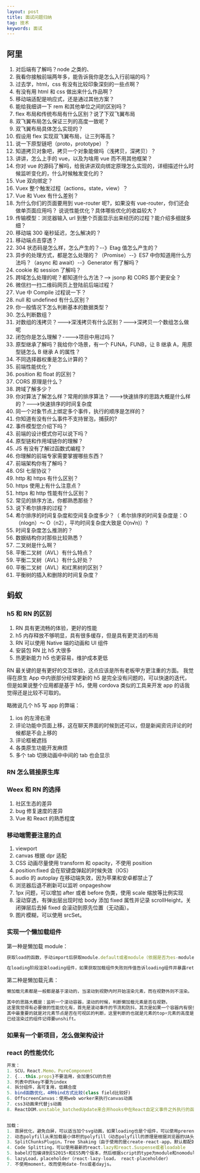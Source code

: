```yaml
---
layout: post
title: 面试问题归纳
tag: 技术
keywords: 面试
---
```


## 阿里

1. 对后端有了解吗？node 之类的、
2. 我看你接触前端两年多，能告诉我你是怎么入行前端的吗？
3. 过去学，html，css 有没有比较印象深刻的一些点啊？
4. 有没有用 html 和 css 做出来什么作品啊？
5. 移动端适配是响应式，还是通过其他方案？
6. 能给我细讲一下 rem 和其他单位之间的区别吗？
7. flex 布局和传统布局有什么区别？说了下双飞翼布局
8. 双飞翼布局怎么保证三列的高度一致呢？
9. 双飞翼布局具体怎么实现的？
10. 假设用 flex 实现双飞翼布局，让三列等高？
11. 说一下原型链吧（proto，prototype）？
12. 知道拷贝对象吧，拷贝一个对象能做吗（浅拷贝，深拷贝）？
13. 讲讲，怎么上手的 vue，以及为啥用 vue 而不用其他框架？
14. 你对 vue 的源码了解吗，给我讲讲双向绑定原理怎么实现的，详细描述什么时候监听变化的，什么时候触发变化的？
15. Vue 双向绑定？
16. Vuex 整个触发过程（actions，state，view）？
17. Vue 和 Vuex 有什么差别？
18. 为什么你们的页面要用到 vue-router 呢?，如果没有 vue-router，你们还会做单页面应用吗？
    说说性能优化？具体哪些优化的收益较大？
19. 传输模型：浏览器输入 url 到整个页面显示出来经历的过程？能介绍多细就多细？
20. 移动端 300 毫秒延迟，怎么解决的？
21. 移动端点击穿透？
22. 304 状态码是怎么样，怎么产生的？--》Etag 值怎么产生的？
23. 异步的处理方式，都是怎么处理的？（Promise）--》ES7 中你知道用什么方法吗？（async 和 await）--》Generator 有了解吗？
24. cookie 和 session 了解吗？
25. 跨域怎么处理的呢？都知道什么方法？--> jsonp 和 CORS 那个更安全？
26. 微信扫一扫二维码网页上登陆前后端过程？
27. Vue 中 Compile 过程说一下？
28. null 和 undefined 有什么区别？
29. 你一般情况下怎么判断基本的数据类型？
30. 怎么判断数组？
31. 对数组的浅拷贝？--->深浅拷贝有什么区别？--->深拷贝一个数组怎么做呢
32. 闭包你是怎么理解？---->项目中用过吗？
33. 原型继承了解吗？我给你个场景，有一个 FUNA，FUNB，让 B 继承 A，用原型链怎么 B 继承 A 的属性？
34. 不同选择器权重是怎么计算的？
35. 前端性能优化？
36. position 和 float 的区别？
37. CORS 原理是什么？
38. 跨域了解多少？
39. 你对算法了解怎么样？常用的排序算法？--->快速排序的思路大概是什么样的？--->快速排序的时间复杂度
40. 同一个对象节点上绑定多个事件，执行的顺序是怎样的？
41. 你知道有没有什么事件不支持冒泡，捕获的?
42. 事件模型您介绍下吗？
43. 前端的设计模式你可以说下吗？
44. 原型链和作用域链你的理解？
45. JS 有没有了解过函数式编程？
46. 你理解的前端专家需要掌握哪些东西？
47. 前端架构你有了解吗？
48. OSI 七层协议？
49. http 和 https 有什么区别？
50. https 使用上有什么注意点？
51. https 和 http 性能有什么区别？
52. 常见的排序方法，你都熟悉那些？
53. 说下希尔排序的过程？
54. 希尔排序的时间复杂度和空间复杂度多少？（ 希尔排序的时间复杂度是：O（nlogn）～ O（n2），平均时间复杂度大致是 O(n√n)）?
55. 时间复杂度怎么推测的？
56. 数据结构你对那些比较熟悉？
57. 二叉树是什么啊？
58. 平衡二叉树（AVL）有什么特点？
59. 平衡二叉树（AVL）有什么好处？
60. 平衡二叉树（AVL）和红黑树的区别？
61. 平衡树的插入和删除的时间复杂度？

## 蚂蚁

### h5 和 RN 的区别

1. RN 具有更流畅的体验，更好的性能
2. h5 内存释放不够明显，具有很多缓存，但是具有更灵活的布局
3. RN 可以使用 Native 端的动画和 UI 组件
4. 安装包 RN 比 h5 大很多
5. 热更新能力 h5 也更容易，维护成本更低

RN 最关键的是有更好的交互体验，这点应该是所有老板甲方更注重的方面。
我觉得在原生 App 中内嵌部分经常更新的 h5 是完全没有问题的，可以快速的迭代，但是如果说整个应用都是基于 h5，使用 cordova 类似的工具来开发 app 的话我觉得还是比较不可取的。

略微说几个 h5 写 app 的弊端：

1. ios 的左滑右滑
2. 评论功能中页面上移，这在聊天界面的时候到还可以，但是新闻资讯评论的时候都是不会上移的
3. 评论框被遮挡
4. 各类原生功能开发麻烦
5. 多个 tab 切换动画中中间的 tab 也会显示

### RN 怎么链接原生库

### Weex 和 RN 的选择

1. 社区生态的差异
2. bug 修复速度的差异
3. Vue 和 React 的熟悉程度

### 移动端需要注意的点

1. viewport
2. canvas 根据 dpr 适配
3. CSS 动画尽量使用 transform 和 opacity，不使用 position
4. position:fixed 会在软键盘弹起的时候失效（IOS）
5. audio 的 autoplay 在移动端失效，因为苹果和安卓都禁止了
6. 浏览器后退不刷新可以监听 onpageshow
7. 1px 问题，可以增加 after 或者 before 伪类，使用 scale 缩放等比例实现
8. 滚动穿透，有弹出层出现时给 body 添加 fixed 属性并记录 scrollHeight，关闭弹层后去掉 fixed 会滚动到原先位置（无动画）。
9. 图片模糊，可以使用 srcSet。

### 实现一个懒加载组件

第一种是懒加载 module：

```js
获取load的函数，手动import后获取module.default或者module（依据是否为es-module），然后调用module.default的函数后设置state为resolved，保存加载后的module，更新视图。

在loading阶段渲染loading组件，如果获取加载组件失败则传值告诉loading组件并暴露retry方法来重新import懒加载组件。
```

第二种是懒加载元素：

```js
懒加载元素都是一般都是基于滚动的，当滚动到视野内时开始渲染元素，而在视野外则不渲染。

其中的思路大概是：监听一个滚动容器，滚动的时候，判断懒加载元素是否在视野。
这里我觉得有必要做的性能优化有，首先是滚动事件的节流和防抖，其次是如果一个容器内有很多个懒加载元素，那么我们也不可能在同一个父容器中绑定多个事件，肯定是统一绑定一个事件，但是在初始化懒加载元素的时候会往需要监听的元素列表中push，然后触发滚动的时候在这个list中判断即可。
其中最重要的就是对元素节点是否在可视区的判断，这里判断的也就是元素的top+元素的高度是否在scrollHeight～scrollHeight+滚动容器高度之间，注意的是这里的滚动容器不一定是window。
已经渲染过的组件记得要unshift。

```

### 如果有一个新项目，怎么做架构设计

### react 的性能优化

```js
开发：
1. SCU，React.Memo，PureComponent
2. {...this.props}不要滥用，会加重SCU的负担
3. 列表中的key不要为index
4. 拆分组件，高可复用，低耦合度
5. bind函数优化，4种bind方式比较(class field比较好)
6. OffscreenCanvas：使用web worker来执行canvas动画
7. css3动画来代替js动画
8. ReactDOM.unstable_batchedUpdate来合并hooks中在React自定义事件之外执行的函数中的setState。


加载：
1. 首屏优化，避免白屏，可以适当加个svg动画，如果loading也是个组件，可以使用prerender-spa-plugin
2. 动态polyfill从来加载最小体积的polyfill（动态polyfill的原理是根据浏览器的UA头来返回合适的polyfill）
3. SplitChunksPlugin，Tree Shaking（由于使用的是create-react-app，默认都配好了，所以其中都细节没有很深入去了解）
4. Code Splitting，可以使用最新的react.lazy和react.Suspense或者loadable
5. babel打包编译到ES2015+和ES5两个版本，然后根据script的type为module和nomodule来加载相应的min.js
6. lazyLoad，placeholder（react-lazy-load， react-placeholder）
7. 不使用moment，改而使用date-fns或者dayjs。
```
